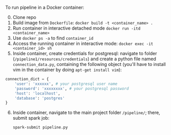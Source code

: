To run pipeline in a Docker container:

0. Clone repo
1. Build image from `Dockerfile`: `docker build -t <container_name> .`
2. Run container in interactive detached mode `docker run -itd <container_name>`
3. Use `docker ps -a` to find `container_id`
4. Access the running container in interactive mode: `docker exec -it <container_id> sh`
5. Inside container, create credentials for postgresql: navigate to folder (`/pipeline1/resources/credentials`) and create a python file named `connection_data.py`, containing the following object (you'll have to install vim in the container by doing `apt-get install vim`):
```python
connection_dict = {
    'user': 'xxxxxx', # your postgresql user name
    'password': 'xxxxxxxx', # your postgresql password
    'host': 'localhost',
    'database': 'postgres'
}
```

6. Inside container, navigate to the main project folder `/pipeline/`; there, submit spark job: 
	```shell
	spark-submit pipeline.py
	```
